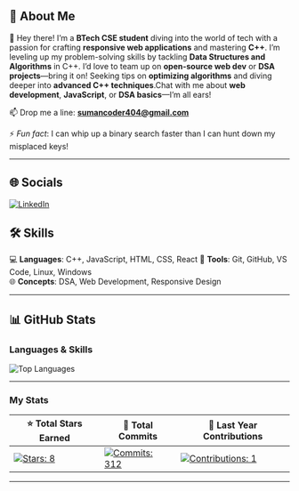 ## 💫 About Me  

👋 Hey there! I’m a **BTech CSE student** diving into the world of tech with a passion for crafting **responsive web applications** and mastering **C++**. I’m leveling up my problem-solving skills by tackling **Data Structures and Algorithms** in C++. I’d love to team up on **open-source web dev** or **DSA projects**—bring it on! Seeking tips on **optimizing algorithms** and diving deeper into **advanced C++ techniques**.Chat with me about **web development**, **JavaScript**, or **DSA basics**—I’m all ears! 

📫 Drop me a line: **[sumancoder404@gmail.com](mailto:sumancoder404@gmail.com)**  

⚡ *Fun fact*: I can whip up a binary search faster than I can hunt down my misplaced keys!  

---

## 🌐 Socials   
[![LinkedIn](https://img.shields.io/badge/LinkedIn-0A66C2?style=for-the-badge&logo=linkedin&logoColor=white)](https://www.linkedin.com/in/suman-maity-b84879292/)   


## 🛠️ Skills  
💻 **Languages**: C++, JavaScript, HTML, CSS, React 
🧰 **Tools**: Git, GitHub, VS Code, Linux, Windows  
🌐 **Concepts**: DSA, Web Development, Responsive Design  

---

## 📊 GitHub Stats  

### Languages & Skills  
![Top Languages](https://github-readme-stats.vercel.app/api/top-langs/?username=sumancpp&layout=compact&theme=radical&hide_border=true&langs_count=6&title_color=FF00FF&text_color=FFFFFF)  

---

### My Stats  
| ⭐ **Total Stars Earned** | 💾 **Total Commits** | 📅 **Last Year Contributions** |
|---------------------------|----------------------|-------------------------------|
| [![Stars: 8](https://img.shields.io/badge/Stars-8-FFD700?style=for-the-badge)](https://github.com/sumancpp?tab=stars) | [![Commits: 312](https://img.shields.io/badge/Commits-312-00FF00?style=for-the-badge)](https://github.com/sumancpp) | [![Contributions: 1](https://img.shields.io/badge/Contributions-1-FF4500?style=for-the-badge)](https://github.com/sumancpp) |



---


<!--
**sumancpp/sumancpp** is a ✨ _special_ ✨ repository because its `README.md` (this file) appears on your GitHub profile.

Here are some ideas to get you started:

- 🔭 I’m currently working on ...
- 🌱 I’m currently learning ...
- 👯 I’m looking to collaborate on ...
- 🤔 I’m looking for help with ...
- 💬 Ask me about ...
- 📫 How to reach me: ...
- 😄 Pronouns: ...
- ⚡ Fun fact: ...
-->
